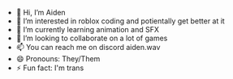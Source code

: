 - 👋 Hi, I’m Aiden
- 👀 I’m interested in roblox coding and potientally get better at it
- 🌱 I’m currently learning animation and SFX
- 💞️ I’m looking to collaborate on a lot of games
- 📫 You can reach me on discord aiden.wav
- 😄 Pronouns: They/Them
- ⚡ Fun fact: I'm trans

